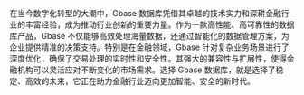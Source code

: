 在当今数字化转型的大潮中，Gbase 数据库凭借其卓越的技术实力和深耕金融行业的丰富经验，成为推动行业创新的重要力量。作为一款高性能、高可靠性的数据库产品，Gbase 不仅能够高效处理海量数据，还通过智能化的数据管理方案，为企业提供精准的决策支持。特别是在金融领域，Gbase 针对复杂业务场景进行了深度优化，确保了交易处理的实时性和安全性。其强大的兼容性与扩展性，使得金融机构可以灵活应对不断变化的市场需求。选择 Gbase 数据库，就是选择了稳定、高效的未来，它正在助力金融行业迈向更加智能、安全的新时代。